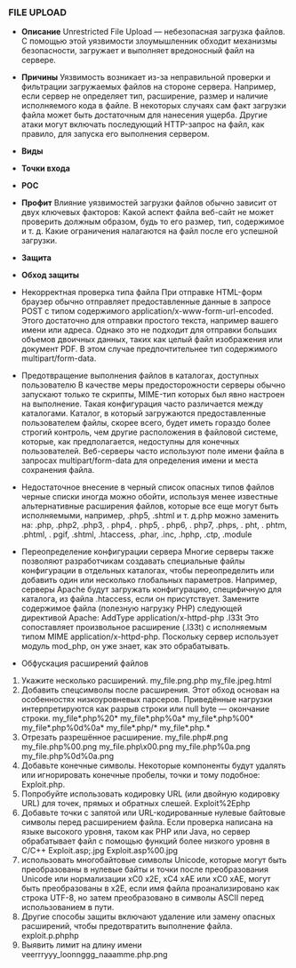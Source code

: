 ### **FILE UPLOAD**
* **Описание**
Unrestricted File Upload — небезопасная загрузка файлов. С помощью этой уязвимости злоумышленник обходит механизмы безопасности, загружает и выполняет вредоносный файл на сервере.
* **Причины**
Уязвимость возникает из-за неправильной проверки и фильтрации загружаемых файлов на стороне сервера. Например, если сервер не определяет тип, расширение, размер и наличие исполняемого кода в файле.
В некоторых случаях сам факт загрузки файла может быть достаточным для нанесения ущерба. Другие атаки могут включать последующий HTTP-запрос на файл, как правило, для запуска его выполнения сервером.
* **Виды**
* **Точки входа**
* **POC**
* **Профит**
Влияние уязвимостей загрузки файлов обычно зависит от двух ключевых факторов:
Какой аспект файла веб-сайт не может проверить должным образом, будь то его размер, тип, содержимое и т. д.
Какие ограничения налагаются на файл после его успешной загрузки.
* **Защита**

* **Обход защиты**
* 	Некорректная проверка типа файла
При отправке HTML-форм браузер обычно отправляет предоставленные данные в запросе POST с типом содержимого application/x-www-form-url-encoded. Этого достаточно для отправки простого текста, например вашего имени или адреса. Однако это не подходит для отправки больших объемов двоичных данных, таких как целый файл изображения или документ PDF. В этом случае предпочтительнее тип содержимого multipart/form-data.
* 	Предотвращение выполнения файлов в каталогах, доступных пользователю
В качестве меры предосторожности серверы обычно запускают только те скрипты, MIME-тип которых был явно настроен на выполнение. Такая конфигурация часто различается между каталогами. Каталог, в который загружаются предоставленные пользователем файлы, скорее всего, будет иметь гораздо более строгий контроль, чем другие расположения в файловой системе, которые, как предполагается, недоступны для конечных пользователей.
Веб-серверы часто используют поле имени файла в запросах multipart/form-data для определения имени и места сохранения файла.
*	Недостаточное внесение в черный список опасных типов файлов 
черные списки иногда можно обойти, используя менее известные альтернативные расширения файлов, которые все еще могут быть исполняемыми, например, .php5, .shtml и т. д.php можно заменить на: .php, .php2, .php3, . php4, . php5, . php6, . php7, .phps, . pht, . phtm, .phtml, . pgif, .shtml, .htaccess, .phar, .inc, .hphp, .ctp, .module
*	Переопределение конфигурации сервера
Многие серверы также позволяют разработчикам создавать специальные файлы конфигурации в отдельных каталогах, чтобы переопределить или добавить один или несколько глобальных параметров. Например, серверы Apache будут загружать конфигурацию, специфичную для каталога, из файла .htaccess, если он присутствует.
Замените содержимое файла (полезную нагрузку PHP) следующей директивой Apache:
AddType application/x-httpd-php .l33t
Это сопоставляет произвольное расширение (.l33t) с исполняемым типом MIME application/x-httpd-php. Поскольку сервер использует модуль mod_php, он уже знает, как это обрабатывать.
*	Обфускация расширений файлов
1.   Укажите несколько расширений.
my_file.png.php
my_file.jpeg.html
2.    Добавить спецсимволы после расширения. Этот обход основан на особенностях низкоуровневых парсеров. Приведённые нагрузки интерпретируются как разрыв строки или null byte — окончание строки.
my_file*.php%20*
my_file*.php%0a*
my_file*.php%00*
my_file*.php%0d%0a*
my_file*.php/*
my_file*.php.\*
3.    Отрезать разрешённое расширение.
my_file.php#.png
my_file.php%00.png
my_file.php\x00.png
my_file.php%0a.png
my_file.php%0d%0a.png
4.   Добавьте конечные символы. Некоторые компоненты будут удалять или игнорировать конечные пробелы, точки и тому подобное: 
Exploit.php.
5.   Попробуйте использовать кодировку URL (или двойную кодировку URL) для точек, прямых и обратных слешей.
Exploit%2Ephp
6.    Добавьте точки с запятой или URL-кодированные нулевые байтовые символы перед расширением файла. Если проверка написана на языке высокого уровня, таком как PHP или Java, но сервер обрабатывает файл с помощью функций более низкого уровня в C/C++
Exploit.asp;.jpg 
Exploit.asp%00.jpg
7.   использовать многобайтовые символы Unicode, которые могут быть преобразованы в нулевые байты и точки после преобразования Unicode или нормализации
xC0 x2E, xC4 xAE или xC0 xAE, могут быть преобразованы в x2E, если имя файла проанализировано как строка UTF-8, но затем преобразовано в символы ASCII перед использованием в пути.
8.   Другие способы защиты включают удаление или замену опасных расширений, чтобы предотвратить выполнение файла.
exploit.p.phphp
9.   Выявить лимит на длину имени
veerrryyy_loonnggg_naaamme.php.png

